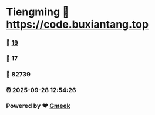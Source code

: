 # Tiengming :link: https://code.buxiantang.top 
### :page_facing_up: [19](https://code.buxiantang.top/tag.html) 
### :speech_balloon: 17 
### :hibiscus: 82739 
### :alarm_clock: 2025-09-28 12:54:26 
### Powered by :heart: [Gmeek](https://github.com/Meekdai/Gmeek)
